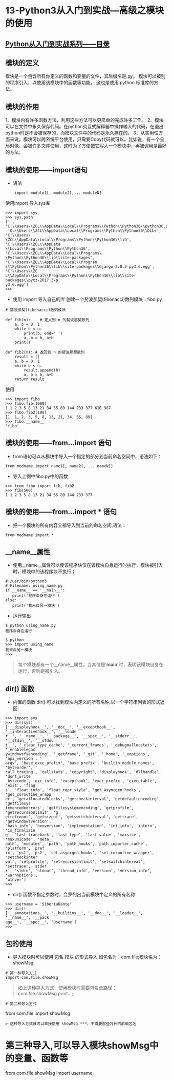 # 13-Python3从入门到实战—高级之模块的使用

## [Python从入门到实战系列——目录](https://github.com/SiberiaDante/PythonResource/blob/master/README.md)

## 模块的定义
模块是一个包含所有你定义的函数和变量的文件，其后缀名是.py。
模块可以被别的程序引入，以使用该模块中的函数等功能。
这也是使用 python 标准库的方法。

## 模块的作用
1、模块内有许多函数方法，利用这些方法可以更简单的完成许多工作。
2、模块可以在文件中永久保存代码。在python交互式解释器中操作输入的代码，在退出python时是不会被保存的，而模块文件中的代码是永久存在的。
3、从实用性方面来说，模块可以跨系统平台使用，只需要Copy代码就可以。比如说，有一个全局对像，会被许多文件使用，这时为了方便把它写入一个模块中，再被调用是最好的方法。

## 模块的使用——import语句
* 语法
```
    import module1[, module2[,... moduleN]
```
使用import 导入sys库
```
>>> import sys
>>> sys.path
['', 'C:\\Users\\ZCL\\AppData\\Local\\Programs\\Python\\Python36\\python36.zip',
 'C:\\Users\\ZCL\\AppData\\Local\\Programs\\Python\\Python36\\DLLs', 'C:\\Users\
\ZCL\\AppData\\Local\\Programs\\Python\\Python36\\lib', 'C:\\Users\\ZCL\\AppData
\\Local\\Programs\\Python\\Python36', 'C:\\Users\\ZCL\\AppData\\Local\\Programs\
\Python\\Python36\\lib\\site-packages', 'C:\\Users\\ZCL\\AppData\\Local\\Program
s\\Python\\Python36\\lib\\site-packages\\django-2.0.2-py3.6.egg', 'C:\\Users\\ZC
L\\AppData\\Local\\Programs\\Python\\Python36\\lib\\site-packages\\pytz-2017.3-p
y3.6.egg']
>>>
```
* 使用 import 导入自己的库
创建一个斐波那契(fibonacci)数列模块：fibo.py
```
# 斐波那契(fibonacci)数列模块

def fib(n):    # 定义到 n 的斐波那契数列
    a, b = 0, 1
    while b < n:
        print(b, end=' ')
        a, b = b, a+b
    print()

def fib2(n): # 返回到 n 的斐波那契数列
    result = []
    a, b = 0, 1
    while b < n:
        result.append(b)
        a, b = b, a+b
    return result
```
使用
```
>>> import fibo
>>> fibo.fib(1000)
1 1 2 3 5 8 13 21 34 55 89 144 233 377 610 987
>>> fibo.fib2(100)
[1, 1, 2, 3, 5, 8, 13, 21, 34, 55, 89]
>>> fibo.__name__
'fibo'
```

## 模块的使用——from…import 语句
* from语句可以从模块中导入一个指定的部分到当前命名空间中，语法如下：
```
from modname import name1[, name2[, ... nameN]]
```
* 导入上例中fibo.py中的函数
```
>>> from fibo import fib, fib2
>>> fib(500)
1 1 2 3 5 8 13 21 34 55 89 144 233 377
```

## 模块的使用——from…import * 语句
* 把一个模块的所有内容全都导入到当前的命名空间,语法：
```
from modname import *
```

## __name__属性
* 使用__name__属性可以使该程序块仅在该模块自身运行时执行，模块被引入时，模块中的该程序块不执行；
```
#!/usr/bin/python3
# Filename: using_name.py
if __name__ == '__main__':
   print('程序自身在运行')
else:
   print('我来自另一模块')
```
* 运行输出
```
$ python using_name.py
程序自身在运行
```

```
$ python
>>> import using_name
我来自另一模块
>>>
```

>  每个模块都有一个__name__属性，当其值是'__main__'时，表明该模块自身在运行，否则是被引入。

## dir() 函数
* 内置的函数 dir() 可以找到模块内定义的所有名称,以一个字符串列表的形式返回:
```
>>> import sys
>>> dir(sys)
['__displayhook__', '__doc__', '__excepthook__', '__interactivehook__', '__loade
r__', '__name__', '__package__', '__spec__', '__stderr__', '__stdin__', '__stdou
t__', '_clear_type_cache', '_current_frames', '_debugmallocstats', '_enablelegac
ywindowsfsencoding', '_getframe', '_git', '_home', '_xoptions', 'api_version', '
argv', 'base_exec_prefix', 'base_prefix', 'builtin_module_names', 'byteorder', '
call_tracing', 'callstats', 'copyright', 'displayhook', 'dllhandle', 'dont_write
_bytecode', 'exc_info', 'excepthook', 'exec_prefix', 'executable', 'exit', 'flag
s', 'float_info', 'float_repr_style', 'get_asyncgen_hooks', 'get_coroutine_wrapp
er', 'getallocatedblocks', 'getcheckinterval', 'getdefaultencoding', 'getfilesys
temencodeerrors', 'getfilesystemencoding', 'getprofile', 'getrecursionlimit', 'g
etrefcount', 'getsizeof', 'getswitchinterval', 'gettrace', 'getwindowsversion',
'hash_info', 'hexversion', 'implementation', 'int_info', 'intern', 'is_finalizin
g', 'last_traceback', 'last_type', 'last_value', 'maxsize', 'maxunicode', 'meta_
path', 'modules', 'path', 'path_hooks', 'path_importer_cache', 'platform', 'pref
ix', 'ps1', 'ps2', 'set_asyncgen_hooks', 'set_coroutine_wrapper', 'setcheckinter
val', 'setprofile', 'setrecursionlimit', 'setswitchinterval', 'settrace', 'stder
r', 'stdin', 'stdout', 'thread_info', 'version', 'version_info', 'warnoptions',
'winver']
>>>
```

* dir() 函数不指定参数时，会罗列出当前模块中定义的所有名称
```
>>> username = 'SiberiaDante'
>>> dir()
['__annotations__', '__builtins__', '__doc__', '__loader__', '__name__', '__pack
age__', '__spec__', 'username']
>>>
```

## 包的使用
* 导入模块时可以使用 包名.模块 的形式导入,如包名为：com.file;模块名为：showMsg
```
# 第一种导入方式
import com.file.showMsg
```
> 如上这种导入方式，使用模块时需要包名全路径：com.file.showMsg.print...;
```
# 第二种导入方式
```
from com.file import showMsg
```
> 这种导入方式就可以直接使用 showMsg.***，不需要那些冗长的前缀包名
```
# 第三种导入,可以导入模块showMsg中的变量、函数等
from com.file.showMsg import username
```




